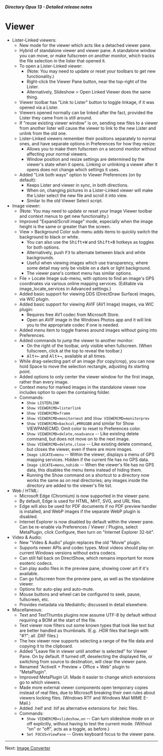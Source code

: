 ##### Directory Opus 13 - Detailed release notes

# Viewer

- Lister-Linked viewers:
  - New mode for the viewer which acts like a detached viewer pane.
  - Hybrid of standalone viewer and viewer pane. A standalone window you can move, or make fullscreen on another monitor, which tracks the file selection in the lister that opened it.
  - To open a Lister-Linked viewer:
    - (Note: You may need to update or reset your toolbars to get new functionality.)
    - Right-click the Viewer Pane button, near the top-right of the Lister.
    - Alternatively, Slideshow \> Open Linked Viewer does the same thing.
  - Viewer toolbar has "Link to Lister" button to toggle linkage, if it was opened via a Lister.
  - Viewers opened normally can be linked after the fact, provided the Lister they came from is still around.
  - If "reuse existing viewer window" is on, sending new files to a viewer from another lister will cause the viewer to link to the new Lister and unlink from the old one.
  - Lister-Linked viewers remember their positions separately to normal ones, and have separate options in Preferences for how they resize:
    - Allows you to make them fullscreen on a second monitor without affecting your normal viewers.
    - Window position and resize settings are determined by the viewer's state when it opens. Linking or unlinking a viewer after it opens does not change which settings it uses.
  - Added "Link both ways" option to Viewer Preferences (on by default):
    - Keeps Lister and viewer in sync, in both directions.
    - When on, changing pictures in a Lister-Linked viewer will make the Lister select the new file and scroll it into view.
    - Similar to the old Viewer Select script.
- Image viewer:
  - (Note: You may need to update or reset your Image Viewer toolbar and context menus to get new functionality.)
  - Improved "Expand/Scroll image" mode, especially when the image height is the same or greater than the screen.
  - View \> Background Color sub-menu adds items to quickly switch the background to black or white.
    - You can also use the <kbd>Shift+W</kbd> and <kbd>Shift+B</kbd> hotkeys as toggles for both options.
    - Alternatively, push <kbd>F3</kbd> to alternate between black and white backgrounds.
    - Useful when viewing images which use transparency, where some detail may only be visible on a dark or light background.
    - The viewer pane's context menu has similar options.
  - File \> Locate Image sub-menu, with options to find an image's GPS coordinates via various online mapping services. (Editable via image_locate_services in Advanced settings.)
  - Added basic support for viewing DDS (DirectDraw Surface) images, via WIC plugin.
  - Added basic support for viewing AVIF (AV1 Image) images, via WIC plugin:
    - Requires free AV1 codec from Microsoft Store.
    - Open an AVIF image in the Windows Photos app and it will link you to the appropriate codec if one is needed.
  - Added menu item to toggle frames around images without going into Preferences.
  - Added commands to jump the viewer to another monitor:
    - On the right of the toolbar, only visible when fullscreen. (When fullscreen, click at the top to reveal the toolbar.)
    - <kbd>Alt+←</kbd> and <kbd>Alt+→</kbd>, available at all times.
  - While drag-selecting part of an image (for copy/crop), you can now hold Space to move the selection rectangle, adjusting its starting point.
  - Added options to only center the viewer window for the first image, rather than every image.
  - Context menu for marked images in the standalone viewer now includes option to open the containing folder.
  - Commands:
    - `Show LISTERLINK`
    - `Show VIEWERCMD=listerlink`
    - `Show VIEWERCMD=frame`
    - `Show VIEWERCMD=monitornext` and `Show VIEWERCMD=monitorprev`
    - `Show VIEWERCMD=backcol,#RRGGBB` and similar for Show VIEWPANECMD. Omit color to reset to Preferences color.
    - `Show VIEWERCMD=delete,noadvance` -- Like existing delete command, but does not move on to the next image.
    - `Show VIEWERCMD=delete,close` -- Like existing delete command, but closes the viewer, even if there are more images.
    - `Image LOCATE=menu` -- Within the viewer, displays a menu of GPS mapping services. Hidden if the current file has no GPS data.
    - `Image LOCATE=menu,nohide` -- When the viewer's file has no GPS data, this disables the menu items instead of hiding them.
    - Running the Show command on a shortcut to a directory now works the same as on real directories; any images inside the directory are added to the viewer's file list.
- Web / HTML:
  - Microsoft Edge (Chromium) is now supported in the viewer pane.
  - By default, Edge is used for HTML, MHT, SVG, and URL files.
  - Edge will also be used for PDF documents if no PDF preview handler is installed, and WebP images if the separate WebP plugin is disabled.
  - Internet Explorer is now disabled by default within the viewer pane. Can be re-enable via Preferences / Viewer / Plugins, select MetaPlugin, click Configure, then turn on "Internet Explorer 32-bit".
- Video & Audio:
  - New "Video & Audio" plugin replaces the old "Movie" plugin.
  - Supports newer APIs and codec types. Most videos should play on current Windows versions without extra codecs.
  - Can still fall back on DirectShow, which remains important for more esoteric codecs.
  - Can play audio files in the preview pane, showing cover art if it's available.
  - Can go fullscreen from the preview pane, as well as the standalone viewer.
  - Options for auto-play and auto-mute.
  - Mouse buttons and wheel can be configured to seek, pause, fullscreen, etc.
  - Provides metadata via MediaInfo; discussed in detail elsewhere.
- Miscellaneous:
  - Text and TextThumbs plugins now assume UTF-8 by default without requiring a BOM at the start of the file.
  - Text viewer now filters out some known types that look like text but are better handled as thumbnails. (E.g. .HDR files that begin with "#?"; all .DXF files.)
  - The hex viewer now supports selecting a range of the file data and copying it to the clipboard.
  - Added "Leave file in viewer until another is selected" for Viewer Pane. On by default. If turned off, deselecting the displayed file, or switching from source to destination, will clear the viewer pane.
  - Renamed "ActiveX + Preview + Office + Web" plugin to "MetaPlugin".
  - Improved MetaPlugin UI. Made it easier to change which extensions go to which viewers.
  - Made more external viewer components open temporary copies instead of real files, due to Microsoft breaking their own rules about viewers locking files. (Windows RTF and Windows Mail MIME E-Mail.)
  - Added .heif and .hif as alternative extensions for .heic files.
  - Commands:
    - `Show VIEWERCMD=slideshow,on` -- Can turn slideshow mode on or off explicitly, without having to test the current mode. (Without "on" or "off", acts as a toggle, as before.)
    - `Set FOCUS=ViewPane` -- Gives keyboard focus to the viewer pane.

------------------------------------------------------------------------

Next: [Image Converter](/Manual/release_history/opus13_detailed/image_convert.md)
